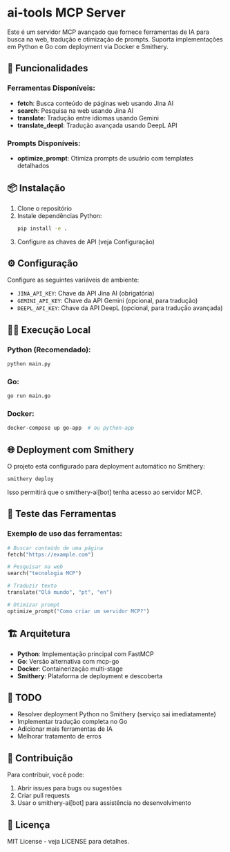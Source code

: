 # ai-tools MCP Server

Este é um servidor MCP avançado que fornece ferramentas de IA para busca na web, tradução e otimização de prompts. Suporta implementações em Python e Go com deployment via Docker e Smithery.

## 🚀 Funcionalidades

### Ferramentas Disponíveis:
- **fetch**: Busca conteúdo de páginas web usando Jina AI
- **search**: Pesquisa na web usando Jina AI
- **translate**: Tradução entre idiomas usando Gemini
- **translate_deepl**: Tradução avançada usando DeepL API

### Prompts Disponíveis:
- **optimize_prompt**: Otimiza prompts de usuário com templates detalhados

## 📦 Instalação

1. Clone o repositório
2. Instale dependências Python:
   ```bash
   pip install -e .
   ```
3. Configure as chaves de API (veja Configuração)

## ⚙️ Configuração

Configure as seguintes variáveis de ambiente:
- `JINA_API_KEY`: Chave da API Jina AI (obrigatória)
- `GEMINI_API_KEY`: Chave da API Gemini (opcional, para tradução)
- `DEEPL_API_KEY`: Chave da API DeepL (opcional, para tradução avançada)

## 🏃‍♂️ Execução Local

### Python (Recomendado):
```bash
python main.py
```

### Go:
```bash
go run main.go
```

### Docker:
```bash
docker-compose up go-app  # ou python-app
```

## 🌐 Deployment com Smithery

O projeto está configurado para deployment automático no Smithery:

```bash
smithery deploy
```

Isso permitirá que o smithery-ai[bot] tenha acesso ao servidor MCP.

## 🧪 Teste das Ferramentas

### Exemplo de uso das ferramentas:
```python
# Buscar conteúdo de uma página
fetch("https://example.com")

# Pesquisar na web
search("tecnologia MCP")

# Traduzir texto
translate("Olá mundo", "pt", "en")

# Otimizar prompt
optimize_prompt("Como criar um servidor MCP?")
```

## 🏗️ Arquitetura

- **Python**: Implementação principal com FastMCP
- **Go**: Versão alternativa com mcp-go
- **Docker**: Containerização multi-stage
- **Smithery**: Plataforma de deployment e descoberta

## 📝 TODO

- Resolver deployment Python no Smithery (serviço sai imediatamente)
- Implementar tradução completa no Go
- Adicionar mais ferramentas de IA
- Melhorar tratamento de erros

## 🤝 Contribuição

Para contribuir, você pode:
1. Abrir issues para bugs ou sugestões
2. Criar pull requests
3. Usar o smithery-ai[bot] para assistência no desenvolvimento

## 📄 Licença

MIT License - veja LICENSE para detalhes.

